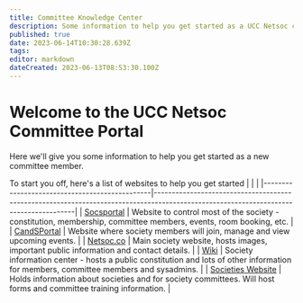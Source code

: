```yaml
---
title: Committee Knowledge Center
description: Some information to help you get started as a UCC Netsoc committee member
published: true
date: 2023-06-14T10:30:28.639Z
tags: 
editor: markdown
dateCreated: 2023-06-13T08:53:30.100Z
---
```


# Welcome to the UCC Netsoc Committee Portal

Here we'll give you some information to help you get started as a new committee member.

To start you off, here's a list of websites to help you get started
| | |
|-----------------------------------------------|--------------------------------------------------------------------------------------------------------------------------------------|
| [Socsportal](https://socsportal.ucc.ie)       | Website to control most of the society - constitution, membership, committee members, events, room booking, etc.                     |
| [CandSPortal](https://candsportal.ucc.ie)     | Website where society members will join, manage and view upcoming events.                                                            |
| [Netsoc.co](https://netsoc.co)                | Main society website, hosts images, important public information and contact details.                                                |
| [Wiki](https://wiki.netsoc.co)                | Society information center - hosts a public constitution and lots of other information for members, committee members and sysadmins. |
| [Societies Website](https://societies.ucc.ie) | Holds information about societies and for society committees. Will host forms and committee training information.                    |
